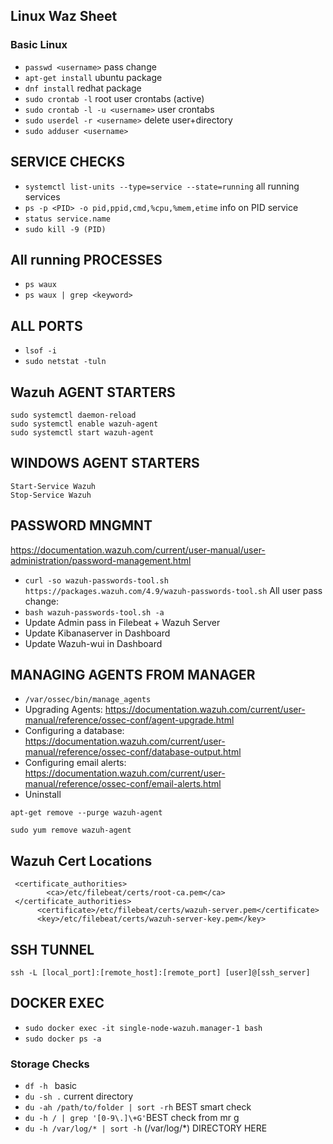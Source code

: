 ## Linux Waz Sheet ##

### Basic Linux ###
- ```passwd <username>``` pass change
- ```apt-get install``` ubuntu package
- ```dnf install``` redhat package
- ```sudo crontab -l``` root user crontabs (active)
- ```sudo crontab -l -u <username>``` user crontabs
- ```sudo userdel -r <username>``` delete user+directory
- ```sudo adduser <username>```

## SERVICE CHECKS ##
- ```systemctl list-units --type=service --state=running``` all running services
- ```ps -p <PID> -o pid,ppid,cmd,%cpu,%mem,etime``` info on PID service
- ```status service.name```
- ```sudo kill -9 (PID)```

## All running PROCESSES ##
- ```ps waux```
- ```ps waux | grep <keyword>```

## ALL PORTS ##
- ```lsof -i```
- ```sudo netstat -tuln```

## Wazuh AGENT STARTERS ##
```
sudo systemctl daemon-reload
sudo systemctl enable wazuh-agent
sudo systemctl start wazuh-agent
```

## WINDOWS AGENT STARTERS ##
```
Start-Service Wazuh
Stop-Service Wazuh
```

## PASSWORD MNGMNT ##
https://documentation.wazuh.com/current/user-manual/user-administration/password-management.html  
- ```curl -so wazuh-passwords-tool.sh https://packages.wazuh.com/4.9/wazuh-passwords-tool.sh```
  All user pass change:
- ```bash wazuh-passwords-tool.sh -a```
- Update Admin pass in Filebeat + Wazuh Server
- Update Kibanaserver in Dashboard
- Update Wazuh-wui in Dashboard

## MANAGING AGENTS FROM MANAGER ##
- ```/var/ossec/bin/manage_agents```
- Upgrading Agents: https://documentation.wazuh.com/current/user-manual/reference/ossec-conf/agent-upgrade.html
- Configuring a database: https://documentation.wazuh.com/current/user-manual/reference/ossec-conf/database-output.html
- Configuring email alerts: https://documentation.wazuh.com/current/user-manual/reference/ossec-conf/email-alerts.html
- Uninstall
```
apt-get remove --purge wazuh-agent
```
```
sudo yum remove wazuh-agent
```

## Wazuh Cert Locations ##
```
 <certificate_authorities>
        <ca>/etc/filebeat/certs/root-ca.pem</ca>
 </certificate_authorities>
      <certificate>/etc/filebeat/certs/wazuh-server.pem</certificate>
      <key>/etc/filebeat/certs/wazuh-server-key.pem</key>
```
## SSH TUNNEL ##
```
ssh -L [local_port]:[remote_host]:[remote_port] [user]@[ssh_server]
```

## DOCKER EXEC ##
- ```sudo docker exec -it single-node-wazuh.manager-1 bash```
- ```sudo docker ps -a```

### Storage Checks ###
- ```df -h ``` basic
- ```du -sh .``` current directory
- ```du -ah /path/to/folder | sort -rh``` BEST smart check
- ```du -h / | grep '[0-9\.]\+G'```BEST check from mr g
- ```du -h /var/log/* | sort -h``` (/var/log/*) DIRECTORY HERE
